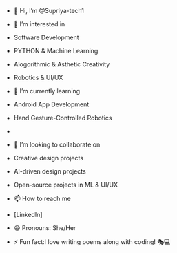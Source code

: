 - 👋 Hi, I’m @Supriya-tech1
- 👀 I’m interested in
- Software Development
- PYTHON & Machine Learning
- Alogorithmic & Asthetic Creativity
- Robotics & UI/UX

- 🌱 I’m currently learning
-  Android App Development
-  Hand Gesture-Controlled Robotics
-  
- 💞️ I’m looking to collaborate on
- Creative design projects
- AI-driven design projects
- Open-source projects in ML & UI/UX  

- 📫 How to reach me
- [LinkedIn]
  
- 😄 Pronouns: She/Her
- ⚡ Fun fact:I love writing poems along with coding! 🎭💻 

<!---
Supriya-tech1/Supriya-tech1 is a ✨ special ✨ repository because its `README.md` (this file) appears on your GitHub profile.
You can click the Preview link to take a look at your changes.software
--->
